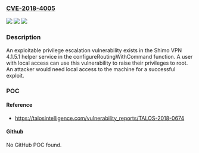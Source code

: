 ### [CVE-2018-4005](https://cve.mitre.org/cgi-bin/cvename.cgi?name=CVE-2018-4005)
![](https://img.shields.io/static/v1?label=Product&message=Shimo%20VPN&color=blue)
![](https://img.shields.io/static/v1?label=Version&message=n%2Fa&color=blue)
![](https://img.shields.io/static/v1?label=Vulnerability&message=local%20privilege%20escalation&color=brighgreen)

### Description

An exploitable privilege escalation vulnerability exists in the Shimo VPN 4.1.5.1 helper service in the configureRoutingWithCommand function. A user with local access can use this vulnerability to raise their privileges to root. An attacker would need local access to the machine for a successful exploit.

### POC

#### Reference
- https://talosintelligence.com/vulnerability_reports/TALOS-2018-0674

#### Github
No GitHub POC found.

